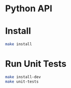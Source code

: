 # Python API

# Install

```bash
make install
```

# Run Unit Tests

```bash
make install-dev
make unit-tests
```
